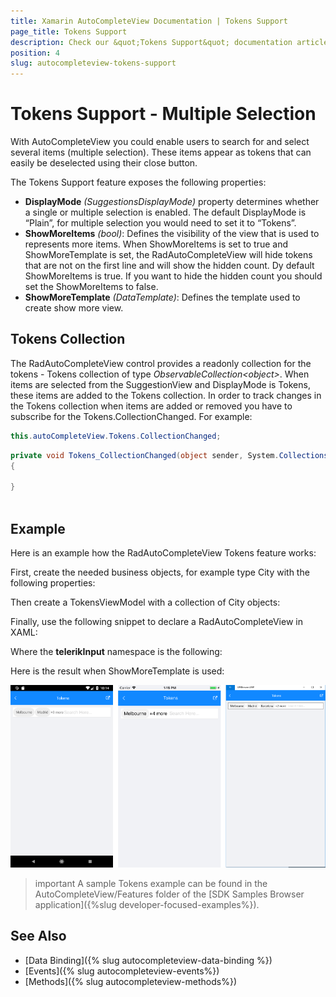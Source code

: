 ```yaml
---
title: Xamarin AutoCompleteView Documentation | Tokens Support
page_title: Tokens Support
description: Check our &quot;Tokens Support&quot; documentation article for Telerik AutoCompleteView for Xamarin control.
position: 4
slug: autocompleteview-tokens-support
---
```


# Tokens Support - Multiple Selection

With AutoCompleteView you could enable users to search for and select several items (multiple selection). These items appear as tokens that can easily be deselected using their close button.

The Tokens Support feature exposes the following properties:

* **DisplayMode** *(SuggestionsDisplayMode)* property determines whether a single or multiple selection is enabled. The default DisplayMode is “Plain”, for multiple selection you would need to set it to “Tokens”.
* **ShowMoreItems** *(bool)*: Defines the visibility of the view that is used to represents more items. When ShowMoreItems is set to true and ShowMoreTemplate is set, the RadAutoCompleteView will hide tokens that are not on the first line and will show the hidden count. Dy default ShowMoreItems is true. If you want to hide the hidden count you should set the ShowMoreItems to false.
* **ShowMoreTemplate** *(DataTemplate)*: Defines the template used to create show more view.

## Tokens Collection

The RadAutoCompleteView control provides a readonly collection for the tokens - Tokens collection of type *ObservableCollection&lt;object&gt;*. When items are selected from the SuggestionView and DisplayMode is Tokens, these items are added to the Tokens collection. In order to track changes in the Tokens collection when items are added or removed you have to subscribe for the Tokens.CollectionChanged. 
For example:

```C#
this.autoCompleteView.Tokens.CollectionChanged;
```

```C#
private void Tokens_CollectionChanged(object sender, System.Collections.Specialized.NotifyCollectionChangedEventArgs e)
{
   
}
  
```

## Example

Here is an example how the RadAutoCompleteView Tokens feature works:

First, create the needed business objects, for example type City with the following properties:

<snippet id='autocompleteview-tokens-businessobject'/>

Then create a TokensViewModel with a collection of City objects:

<snippet id='autocompleteview-tokens'/>

Finally, use the following snippet to declare a RadAutoCompleteView in XAML:

<snippet id='autocompleteview-tokentemplate-xaml'/>

Where the **telerikInput** namespace is the following:

<snippet id='xmlns-telerikinput'/>

Here is the result when ShowMoreTemplate is used:

![AutoCompleteView Tokens Support](images/autocompleteview-features-tokens-support.png "AutoCompleteView Tokens Support")

>important A sample Tokens example can be found in the AutoCompleteView/Features folder of the [SDK Samples Browser application]({%slug developer-focused-examples%}).

## See Also

- [Data Binding]({% slug autocompleteview-data-binding %})
- [Events]({% slug autocompleteview-events%})
- [Methods]({% slug autocompleteview-methods%})
